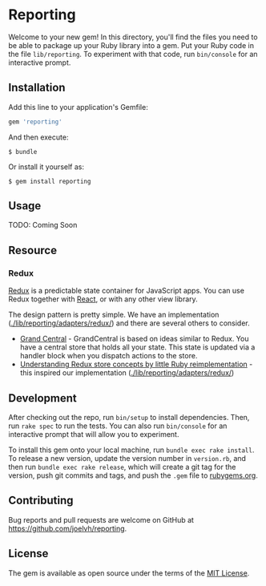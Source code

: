 # Reporting

Welcome to your new gem! In this directory, you'll find the files you need to be able to package up your Ruby library into a gem. Put your Ruby code in the file `lib/reporting`. To experiment with that code, run `bin/console` for an interactive prompt.

## Installation

Add this line to your application's Gemfile:

```ruby
gem 'reporting'
```

And then execute:

    $ bundle

Or install it yourself as:

    $ gem install reporting

## Usage

TODO: Coming Soon

## Resource

### Redux

[Redux](https://redux.js.org/) is a predictable state container for JavaScript apps. You can use Redux together with [React](https://reactjs.org/), or with any other view library.

The design pattern is pretty simple. We have an implementation ([./lib/reporting/adapters/redux/](adapters/redux)) and there are several others to consider.

* [Grand Central](https://github.com/clearwater-rb/grand_central) - GrandCentral is based on ideas similar to Redux. You have a central store that holds all your state. This state is updated via a handler block when you dispatch actions to the store.
* [Understanding Redux store concepts by little Ruby reimplementation](https://medium.com/cloudaper/understanding-redux-store-concepts-by-little-ruby-reimplementation-d08bcc05dee8) - this inspired our implementation ([./lib/reporting/adapters/redux/](adapters/redux))

## Development

After checking out the repo, run `bin/setup` to install dependencies. Then, run `rake spec` to run the tests. You can also run `bin/console` for an interactive prompt that will allow you to experiment.

To install this gem onto your local machine, run `bundle exec rake install`. To release a new version, update the version number in `version.rb`, and then run `bundle exec rake release`, which will create a git tag for the version, push git commits and tags, and push the `.gem` file to [rubygems.org](https://rubygems.org).

## Contributing

Bug reports and pull requests are welcome on GitHub at https://github.com/joelvh/reporting.

## License

The gem is available as open source under the terms of the [MIT License](https://opensource.org/licenses/MIT).
